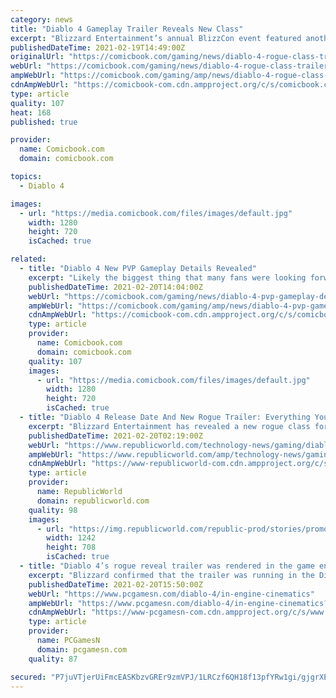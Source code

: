 ```yaml
---
category: news
title: "Diablo 4 Gameplay Trailer Reveals New Class"
excerpt: "Blizzard Entertainment’s annual BlizzCon event featured another appearance by Diablo IV this year with the highly anticipated Diablo game getting another trailer on Friday. Diablo IV’s new trailer ..."
publishedDateTime: 2021-02-19T14:49:00Z
originalUrl: "https://comicbook.com/gaming/news/diablo-4-rogue-class-trailer-blizzcon-2021/"
webUrl: "https://comicbook.com/gaming/news/diablo-4-rogue-class-trailer-blizzcon-2021/"
ampWebUrl: "https://comicbook.com/gaming/amp/news/diablo-4-rogue-class-trailer-blizzcon-2021/"
cdnAmpWebUrl: "https://comicbook-com.cdn.ampproject.org/c/s/comicbook.com/gaming/amp/news/diablo-4-rogue-class-trailer-blizzcon-2021/"
type: article
quality: 107
heat: 168
published: true

provider:
  name: Comicbook.com
  domain: comicbook.com

topics:
  - Diablo 4

images:
  - url: "https://media.comicbook.com/files/images/default.jpg"
    width: 1280
    height: 720
    isCached: true

related:
  - title: "Diablo 4 New PVP Gameplay Details Revealed"
    excerpt: "Likely the biggest thing that many fans were looking forward to at BlizzCon this year dealt with more information on Diablo 4. Alongside the reveal of the game’s fourth class, the Rogue ..."
    publishedDateTime: 2021-02-20T14:04:00Z
    webUrl: "https://comicbook.com/gaming/news/diablo-4-pvp-gameplay-details/"
    ampWebUrl: "https://comicbook.com/gaming/amp/news/diablo-4-pvp-gameplay-details/"
    cdnAmpWebUrl: "https://comicbook-com.cdn.ampproject.org/c/s/comicbook.com/gaming/amp/news/diablo-4-pvp-gameplay-details/"
    type: article
    provider:
      name: Comicbook.com
      domain: comicbook.com
    quality: 107
    images:
      - url: "https://media.comicbook.com/files/images/default.jpg"
        width: 1280
        height: 720
        isCached: true
  - title: "Diablo 4 Release Date And New Rogue Trailer: Everything You Should Know About The Sequel"
    excerpt: "Blizzard Entertainment has revealed a new rogue class for Diablo 4 at the recently held Blizzcon 2021 event. Scroll on for Diablo 4 release date and more."
    publishedDateTime: 2021-02-20T02:19:00Z
    webUrl: "https://www.republicworld.com/technology-news/gaming/diablo-4-release-date-and-new-rogue-trailer-everything-you-should-know-about-the-sequel.html"
    ampWebUrl: "https://www.republicworld.com/amp/technology-news/gaming/diablo-4-release-date-and-new-rogue-trailer-everything-you-should-know-about-the-sequel.html"
    cdnAmpWebUrl: "https://www-republicworld-com.cdn.ampproject.org/c/s/www.republicworld.com/amp/technology-news/gaming/diablo-4-release-date-and-new-rogue-trailer-everything-you-should-know-about-the-sequel.html"
    type: article
    provider:
      name: RepublicWorld
      domain: republicworld.com
    quality: 98
    images:
      - url: "https://img.republicworld.com/republic-prod/stories/promolarge/xxhdpi/r0mmqnrzidpazkgj_1613806953.jpeg?tr=f-jpeg"
        width: 1242
        height: 708
        isCached: true
  - title: "Diablo 4’s rogue reveal trailer was rendered in the game engine"
    excerpt: "Blizzard confirmed that the trailer was running in the Diablo 4 engine during an interview today at BlizzConline. Diablo 4 art director John Mueller says the engine is capable of doing things well ..."
    publishedDateTime: 2021-02-20T15:50:00Z
    webUrl: "https://www.pcgamesn.com/diablo-4/in-engine-cinematics"
    ampWebUrl: "https://www.pcgamesn.com/diablo-4/in-engine-cinematics?amp"
    cdnAmpWebUrl: "https://www-pcgamesn-com.cdn.ampproject.org/c/s/www.pcgamesn.com/diablo-4/in-engine-cinematics?amp"
    type: article
    provider:
      name: PCGamesN
      domain: pcgamesn.com
    quality: 87

secured: "P7juVTjerUiFmcEASKbzvGREr9zmVPJ/1LRCzf6QH18f13pfYRw1gi/gjgrXEbE297euZrNBy84+LTIK9m7yWGQ0xYKjO3SmujvCrI9jGf10gfOGIVJVDVASI+U3curKijgmHxvO4ZMMhqNKzhDZZoHvcjsxhYdhwuQn6f3VuhEClalO9xi942eAeG0GXb5vZWxq3tr5RorQOeSJ7Jex3xRl7GxqhG0/LxNCbSDL94TzpDO7XZDrkg9q43g48GjyGboZSekrm28ch9p7xWtgHe1xcquzPmMszdOOy9TeVY9avJt4R9nabjk9xfeUf4ee5Dqqc9KZWZtvrp0NRYrWiADrV3kjw1bll5hQ5VxnR0M=;ZsfKCqD36j04YGXYN0czgw=="
---
```


